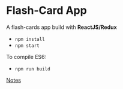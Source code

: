 # Flash-Card App

A flash-cards app build with **ReactJS/Redux**

- `npm install`
- `npm start`

To compile ES6:
- `npm run build`


[Notes](0)



[0]: https://gist.github.com/mustafawm/e7939f819f28e18c5e438a4272f5302e "ReactJS Notes"
